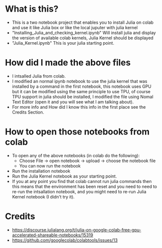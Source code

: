 # What is this?
- This is a two notebook project that enables you to install Julia on colab and use it like Julia box or like the local juputer with julia kernel
- "Installing_Julia_and_checking_kernel.ipynb" Will install julia and display the version of available colab kernels, Julia Kernel should be displayed
- "Julia_Kernel.ipynb" This is your julia starting point.

# How did I made the above files
- I intsalled Julia from colab.
- I modified an normal ipynb notebook to use the julia kernel that was installed by a command in the first notebook, this notebook uses GPU but it can be modified using the same principle to use TPU, of course TPU support in julia should be installed, I modified the file using Nomal Text Editor (open it and you will see what I am talking about).
- For more info and How did I know this info in the first place see the Credits Section.

# How to open those notebooks from colab
- To open any of the above notebooks (in colab do the following):
    - Choose File -> open notebook -> upload -> choose the notebook file
    - You can now run the notebook
- Run the installation notebook
- Run the Julia Kernel notebook as your starting point.
- If you at any point you find that colab cannot run julia commands then this means that the environment has been reset and you need to need to re-run the intsallation notebook, and you might need to re-run Julia Kernel notebook (I didn't try it).
    
# Credits
- https://discourse.julialang.org/t/julia-on-google-colab-free-gpu-accelerated-shareable-notebooks/15319
- https://github.com/googlecolab/colabtools/issues/13
